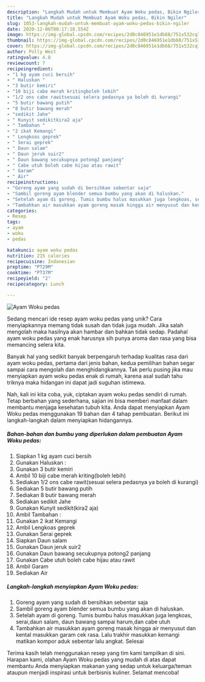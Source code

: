 ```yaml
---
description: "Langkah Mudah untuk Membuat Ayam Woku pedas, Bikin Ngiler"
title: "Langkah Mudah untuk Membuat Ayam Woku pedas, Bikin Ngiler"
slug: 1053-langkah-mudah-untuk-membuat-ayam-woku-pedas-bikin-ngiler
date: 2020-12-06T00:17:18.554Z
image: https://img-global.cpcdn.com/recipes/2d0c846951e1db68/751x532cq70/ayam-woku-pedas-foto-resep-utama.jpg
thumbnail: https://img-global.cpcdn.com/recipes/2d0c846951e1db68/751x532cq70/ayam-woku-pedas-foto-resep-utama.jpg
cover: https://img-global.cpcdn.com/recipes/2d0c846951e1db68/751x532cq70/ayam-woku-pedas-foto-resep-utama.jpg
author: Polly West
ratingvalue: 4.8
reviewcount: 7
recipeingredient:
- "1 kg ayam cuci bersih"
- " Haluskan "
- "3 butir kemiri"
- "10 biji cabe merah kritingboleh lebih"
- "1/2 ons cabe rawitsesuai selera pedasnya ya boleh di kurangi"
- "5 butir bawang putih"
- "8 butir bawang merah"
- "sedikit Jahe"
- " Kunyit sedikitkira2 aja"
- " Tambahan "
- "2 ikat Kemangi"
- " Lengkoas geprek"
- " Serai geprek"
- " Daun salam"
- " Daun jeruk suir2"
- " Daun bawang secukupnya potong2 panjang"
- " Cabe utuh boleh cabe hijau atau rawit"
- " Garam"
- " Air"
recipeinstructions:
- "Goreng ayam yang sudah di bersihkan sebentar saja"
- "Sambil goreng ayam blender semua bumbu yang akan di haluskan."
- "Setelah ayam di goreng. Tumis bumbu halus masukkan juga lengkoas, serai,daun salam, daun bawang sampai harum,dan cabe utuh"
- "Tambahkan air masukkan ayam goreng masak hingga air menyusut dan kental masukkan garam cek rasa. Lalu trakhir masukkan kemangi matikan kompor aduk sebentar lalu angkat. Selesai"
categories:
- Resep
tags:
- ayam
- woku
- pedas

katakunci: ayam woku pedas 
nutrition: 215 calories
recipecuisine: Indonesian
preptime: "PT29M"
cooktime: "PT37M"
recipeyield: "2"
recipecategory: Lunch

---
```



![Ayam Woku pedas](https://img-global.cpcdn.com/recipes/2d0c846951e1db68/751x532cq70/ayam-woku-pedas-foto-resep-utama.jpg)

Sedang mencari ide resep ayam woku pedas yang unik? Cara menyiapkannya memang tidak susah dan tidak juga mudah. Jika salah mengolah maka hasilnya akan hambar dan bahkan tidak sedap. Padahal ayam woku pedas yang enak harusnya sih punya aroma dan rasa yang bisa memancing selera kita.



Banyak hal yang sedikit banyak berpengaruh terhadap kualitas rasa dari ayam woku pedas, pertama dari jenis bahan, kedua pemilihan bahan segar sampai cara mengolah dan menghidangkannya. Tak perlu pusing jika mau menyiapkan ayam woku pedas enak di rumah, karena asal sudah tahu triknya maka hidangan ini dapat jadi suguhan istimewa.


Nah, kali ini kita coba, yuk, ciptakan ayam woku pedas sendiri di rumah. Tetap berbahan yang sederhana, sajian ini bisa memberi manfaat dalam membantu menjaga kesehatan tubuh kita. Anda dapat menyiapkan Ayam Woku pedas menggunakan 19 bahan dan 4 tahap pembuatan. Berikut ini langkah-langkah dalam menyiapkan hidangannya.

<!--inarticleads1-->

##### Bahan-bahan dan bumbu yang diperlukan dalam pembuatan Ayam Woku pedas:

1. Siapkan 1 kg ayam cuci bersih
1. Gunakan  Haluskan :
1. Gunakan 3 butir kemiri
1. Ambil 10 biji cabe merah kriting(boleh lebih)
1. Sediakan 1/2 ons cabe rawit(sesuai selera pedasnya ya boleh di kurangi)
1. Sediakan 5 butir bawang putih
1. Sediakan 8 butir bawang merah
1. Sediakan sedikit Jahe
1. Gunakan  Kunyit sedikit(kira2 aja)
1. Ambil  Tambahan :
1. Gunakan 2 ikat Kemangi
1. Ambil  Lengkoas geprek
1. Gunakan  Serai geprek
1. Siapkan  Daun salam
1. Gunakan  Daun jeruk suir2
1. Gunakan  Daun bawang secukupnya potong2 panjang
1. Gunakan  Cabe utuh boleh cabe hijau atau rawit
1. Ambil  Garam
1. Sediakan  Air




<!--inarticleads2-->

##### Langkah-langkah menyiapkan Ayam Woku pedas:

1. Goreng ayam yang sudah di bersihkan sebentar saja
1. Sambil goreng ayam blender semua bumbu yang akan di haluskan.
1. Setelah ayam di goreng. Tumis bumbu halus masukkan juga lengkoas, serai,daun salam, daun bawang sampai harum,dan cabe utuh
1. Tambahkan air masukkan ayam goreng masak hingga air menyusut dan kental masukkan garam cek rasa. Lalu trakhir masukkan kemangi matikan kompor aduk sebentar lalu angkat. Selesai




Terima kasih telah menggunakan resep yang tim kami tampilkan di sini. Harapan kami, olahan Ayam Woku pedas yang mudah di atas dapat membantu Anda menyiapkan makanan yang sedap untuk keluarga/teman ataupun menjadi inspirasi untuk berbisnis kuliner. Selamat mencoba!

